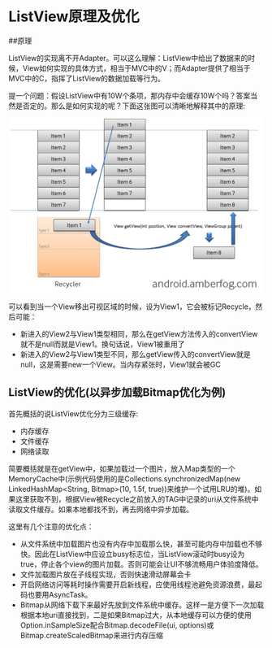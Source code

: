 # ListView原理及优化

##原理

ListView的实现离不开Adapter。可以这么理解：ListView中给出了数据来的时候，View如何实现的具体方式，相当于MVC中的V；而Adapter提供了相当于MVC中的C，指挥了ListView的数据加载等行为。

提一个问题：假设ListView中有10W个条项，那内存中会缓存10W个吗？答案当然是否定的。那么是如何实现的呢？下面这张图可以清晰地解释其中的原理:

![](android-listview.jpg)

可以看到当一个View移出可视区域的时候，设为View1，它会被标记Recycle，然后可能：

  - 新进入的View2与View1类型相同，那么在getView方法传入的convertView就不是null而就是View1。换句话说，View1被重用了
  - 新进入的View2与View1类型不同，那么getView传入的convertView就是null，这是需要new一个View。当内存紧张时，View1就会被GC

## ListView的优化(以异步加载Bitmap优化为例)

首先概括的说ListView优化分为三级缓存:

  - 内存缓存
  - 文件缓存
  - 网络读取

简要概括就是在getView中，如果加载过一个图片，放入Map类型的一个MemoryCache中(示例代码使用的是Collections.synchronizedMap(new LinkedHashMap<String, Bitmap>(10, 1.5f, true))来维护一个试用LRU的堆)。如果这里获取不到，根据View被Recycle之前放入的TAG中记录的uri从文件系统中读取文件缓存。如果本地都找不到，再去网络中异步加载。

这里有几个注意的优化点：

  - 从文件系统中加载图片也没有内存中加载那么快，甚至可能内存中加载也不够快。因此在ListView中应设立busy标志位，当ListView滚动时busy设为true，停止各个view的图片加载。否则可能会让UI不够流畅用户体验度降低。
  - 文件加载图片放在子线程实现，否则快速滑动屏幕会卡
  - 开启网络访问等耗时操作需要开启新线程，应使用线程池避免资源浪费，最起码也要用AsyncTask。
  - Bitmap从网络下载下来最好先放到文件系统中缓存。这样一是方便下一次加载根据本地uri直接找到，二是如果Bitmap过大，从本地缓存可以方便的使用Option.inSampleSize配合Bitmap.decodeFile(ui, options)或Bitmap.createScaledBitmap来进行内存压缩
